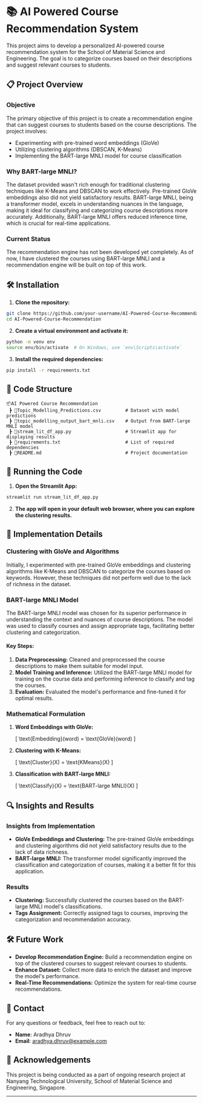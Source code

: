 # 📚 AI Powered Course Recommendation System

This project aims to develop a personalized AI-powered course recommendation system for the School of Material Science and Engineering. The goal is to categorize courses based on their descriptions and suggest relevant courses to students.

## 📋 Project Overview

### Objective

The primary objective of this project is to create a recommendation engine that can suggest courses to students based on the course descriptions. The project involves:

- Experimenting with pre-trained word embeddings (GloVe)
- Utilizing clustering algorithms (DBSCAN, K-Means)
- Implementing the BART-large MNLI model for course classification

### Why BART-large MNLI?

The dataset provided wasn't rich enough for traditional clustering techniques like K-Means and DBSCAN to work effectively. Pre-trained GloVe embeddings also did not yield satisfactory results. BART-large MNLI, being a transformer model, excels in understanding nuances in the language, making it ideal for classifying and categorizing course descriptions more accurately. Additionally, BART-large MNLI offers reduced inference time, which is crucial for real-time applications.

### Current Status

The recommendation engine has not been developed yet completely. As of now, I have clustered the courses using BART-large MNLI and a recommendation engine will be built on top of this work.

## 🛠️ Installation

1. **Clone the repository:**

```bash
git clone https://github.com/your-username/AI-Powered-Course-Recommendation.git
cd AI-Powered-Course-Recommendation
```

2. **Create a virtual environment and activate it:**

```bash
python -m venv env
source env/bin/activate  # On Windows, use `env\Scripts\activate`
```

3. **Install the required dependencies:**

```bash
pip install -r requirements.txt
```

## 📂 Code Structure

```
📦AI Powered Course Recommendation
 ┣ 📜Topic_Modelling_Predictions.csv         # Dataset with model predictions
 ┣ 📜topic_modelling_output_bart_mnli.csv    # Output from BART-large MNLI model
 ┣ 📜stream_lit_df_app.py                    # Streamlit app for displaying results
 ┣ 📜requirements.txt                        # List of required dependencies
 ┣ 📜README.md                               # Project documentation
```

## 🚀 Running the Code

1. **Open the Streamlit App:**

```bash
streamlit run stream_lit_df_app.py
```

2. **The app will open in your default web browser, where you can explore the clustering results.**

## 📝 Implementation Details

### Clustering with GloVe and Algorithms

Initially, I experimented with pre-trained GloVe embeddings and clustering algorithms like K-Means and DBSCAN to categorize the courses based on keywords. However, these techniques did not perform well due to the lack of richness in the dataset.

### BART-large MNLI Model

The BART-large MNLI model was chosen for its superior performance in understanding the context and nuances of course descriptions. The model was used to classify courses and assign appropriate tags, facilitating better clustering and categorization.

#### Key Steps:

1. **Data Preprocessing:** Cleaned and preprocessed the course descriptions to make them suitable for model input.
2. **Model Training and Inference:** Utilized the BART-large MNLI model for training on the course data and performing inference to classify and tag the courses.
3. **Evaluation:** Evaluated the model's performance and fine-tuned it for optimal results.

### Mathematical Formulation

1. **Word Embeddings with GloVe:**

   \[
   \text{Embedding}(word) = \text{GloVe}(word)
   \]

2. **Clustering with K-Means:**

   \[
   \text{Cluster}(X) = \text{KMeans}(X)
   \]

3. **Classification with BART-large MNLI:**

   \[
   \text{Classify}(X) = \text{BART-large MNLI}(X)
   \]

## 🔍 Insights and Results

### Insights from Implementation

- **GloVe Embeddings and Clustering:** The pre-trained GloVe embeddings and clustering algorithms did not yield satisfactory results due to the lack of data richness.
- **BART-large MNLI:** The transformer model significantly improved the classification and categorization of courses, making it a better fit for this application.

### Results

- **Clustering:** Successfully clustered the courses based on the BART-large MNLI model's classifications.
- **Tags Assignment:** Correctly assigned tags to courses, improving the categorization and recommendation accuracy.

## 🛠️ Future Work

- **Develop Recommendation Engine:** Build a recommendation engine on top of the clustered courses to suggest relevant courses to students.
- **Enhance Dataset:** Collect more data to enrich the dataset and improve the model's performance.
- **Real-Time Recommendations:** Optimize the system for real-time course recommendations.

## 📧 Contact

For any questions or feedback, feel free to reach out to:

- **Name**: Aradhya Dhruv
- **Email**: aradhya.dhruv@example.com

## 📝 Acknowledgements

This project is being conducted as a part of ongoing research project at Nanyang Technological University, School of Material Science and Engineering, Singapore.

---
